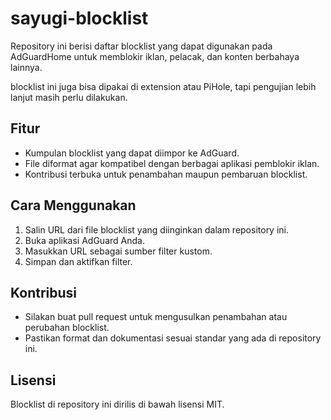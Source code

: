 # sayugi-blocklist

Repository ini berisi daftar blocklist yang dapat digunakan pada AdGuardHome untuk memblokir iklan, pelacak, dan konten berbahaya lainnya.

blocklist ini juga bisa dipakai di extension atau PiHole, tapi pengujian lebih lanjut masih perlu dilakukan. 

## Fitur

- Kumpulan blocklist yang dapat diimpor ke AdGuard.
- File diformat agar kompatibel dengan berbagai aplikasi pemblokir iklan.
- Kontribusi terbuka untuk penambahan maupun pembaruan blocklist.

## Cara Menggunakan

1. Salin URL dari file blocklist yang diinginkan dalam repository ini.
2. Buka aplikasi AdGuard Anda.
3. Masukkan URL sebagai sumber filter kustom.
4. Simpan dan aktifkan filter.

## Kontribusi

- Silakan buat pull request untuk mengusulkan penambahan atau perubahan blocklist.
- Pastikan format dan dokumentasi sesuai standar yang ada di repository ini.

## Lisensi

Blocklist di repository ini dirilis di bawah lisensi MIT.